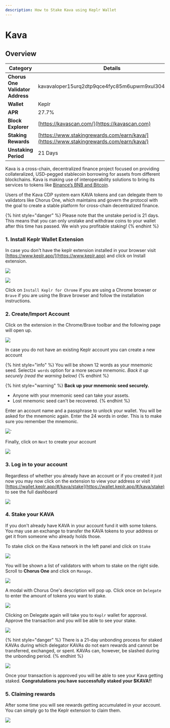 ```yaml
---
description: How to Stake Kava using Keplr Wallet
---
```


# Kava

## Overview

| Category                         | Details                                                                                |
| -------------------------------- | -------------------------------------------------------------------------------------- |
| **Chorus One Validator Address** | kavavaloper15urq2dtp9qce4fyc85m6upwm9xul3049dcs7da                                     |
| **Wallet**                       | Keplr                                                                                  |
| **APR**                          | 27.7%                                                                                  |
| **Block Explorer**               | [ ](https://kavascan.com)[https://kavascan.com/](https://kavascan.com)                 |
| **Staking Rewards**              | [https://www.stakingrewards.com/earn/kava/](https://www.stakingrewards.com/earn/kava/) |
| **Unstaking Period**             | 21 Days                                                                                |

Kava is a cross-chain, decentralized finance project focused on providing collateralized, USD-pegged stablecoin borrowing for assets from different blockchains. Kava is making use of interoperability solutions to bring its services to tokens like [Binance’s BNB and Bitcoin](https://www.kava.io/overview).&#x20;

Users of the Kava CDP system earn KAVA tokens and can delegate them to validators like Chorus One, which maintains and govern the protocol with the goal to create a stable platform for cross-chain decentralized finance.

{% hint style="danger" %}
Please note that the unstake period is 21 days. This means that you can only unstake and withdraw coins to your wallet after this time has passed. We wish you profitable staking!
{% endhint %}



### 1. Install Keplr Wallet Extension

In case you don't have the keplr extension installed in your browser visit [https://www.keplr.app/](https://www.keplr.app) and click on Install extension.&#x20;

![](<../.gitbook/assets/image (70) (1) (1) (1) (1) (1) (1).png>)

![](<../.gitbook/assets/image (25).png>)

Click on `Install Keplr for Chrome` if you are using a Chrome browser or `Brave` if you are using the Brave browser and follow the installation instructions.

### 2. Create/Import Account

Click on the extension in the Chrome/Brave toolbar and the following page will open up.

![](<../.gitbook/assets/image (26).png>)

In case you do not have an existing Keplr account you can create a new account

{% hint style="info" %}
You will be shown 12 words as your mnemonic seed. Select`24 words` option for a more secure mnemonic. _Back it up securely (read the warning below)_
{% endhint %}

{% hint style="warning" %}
**Back up your mnemonic seed securely.**&#x20;

* Anyone with your mnemonic seed can take your assets.&#x20;
* Lost mnemonic seed can't be recovered.
{% endhint %}

Enter an account name and a passphrase to unlock your wallet. You will be asked for the mnemonic again. Enter the 24 words in order. This is to make sure you remember the mnemonic.

![](<../.gitbook/assets/image (50) (1) (1) (1).png>)\`

Finally, click on `Next` to create your account

![](<../.gitbook/assets/image (55) (1) (1) (1) (1) (1).png>)

### 3. Log in to your account

Regardless of whether you already have an account or if you created it just now you may now click on the extension to view your address or visit[ ](https://wallet.keplr.app/#/kava/stake)[https://wallet.keplr.app/#/kava/stake](https://wallet.keplr.app/#/kava/stake) to see the full dashboard

![](<../.gitbook/assets/image (71) (1) (1) (1).png>)

### 4. Stake your KAVA

If you don't already have KAVA in your account fund it with some tokens. You may use an exchange to transfer the KAVA tokens to your address or get it from someone who already holds those.

To stake click on the Kava network in the left panel and click on `Stake`&#x20;

![](<../.gitbook/assets/image (45).png>)

You will be shown a list of validators with whom to stake on the right side. Scroll to **Chorus One** and click on `Manage.`

![](<../.gitbook/assets/image (43) (1).png>)

A modal with Chorus One's description will pop up. Click once on `Delegate` to enter the amount of tokens you want to stake.&#x20;

![](<../.gitbook/assets/image (68) (1) (1) (1) (1).png>)

Clicking on Delegate again will take you to `Keplr` wallet for approval. Approve the transaction and you will be able to see your stake.

![](<../.gitbook/assets/image (72) (1) (1) (1) (1).png>)

{% hint style="danger" %}
There is a 21-day unbonding process for staked KAVAs during which delegator KAVAs do not earn rewards and cannot be transferred, exchanged, or spent. KAVAs can, however, be slashed during the unbonding period.
{% endhint %}

![](<../.gitbook/assets/image (52) (1) (1) (1) (1).png>)

Once your transaction is approved you will be able to see your Kava getting staked. **Congratulations you have successfully staked your $KAVA!!**

### 5. Claiming rewards

After some time you will see rewards getting accumulated in your account. You can simply go to the Keplr extension to claim them.

![](<../.gitbook/assets/image (56) (1) (1) (1) (1).png>)
